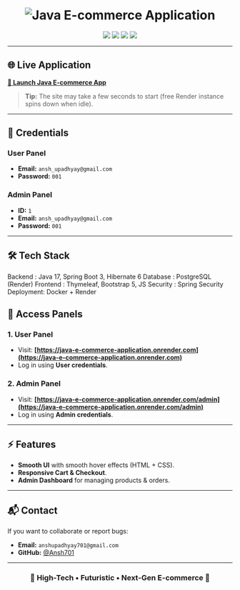 <h1 align="center">
  <img src="https://img.shields.io/badge/Java%20E-commerce%20Application-3D%20High-Tech-blueviolet?style=for-the-badge&logo=java&logoColor=white" alt="Java E-commerce Application"/>
</h1>

<p align="center">
  <img src="https://img.shields.io/badge/Status-LIVE-brightgreen?style=flat-square&logo=spring&logoColor=white" />
  <img src="https://img.shields.io/badge/Backend-SpringBoot%20|%20Hibernate-orange?style=flat-square&logo=springboot&logoColor=white" />
  <img src="https://img.shields.io/badge/Database-PostgreSQL-blue?style=flat-square&logo=postgresql&logoColor=white" />
  <img src="https://img.shields.io/badge/Frontend-Responsive%20UI%20|%20Thymeleaf-lightblue?style=flat-square&logo=html5&logoColor=white" />
</p>

---

## 🌐 **Live Application**
**[🚀 Launch Java E-commerce App](https://java-e-commerce-application.onrender.com)**

> **Tip:** The site may take a few seconds to start (free Render instance spins down when idle).

---

## 🎯 **Credentials**
### **User Panel**
- **Email:** `ansh_upadhyay@gmail.com`
- **Password:** `001`

### **Admin Panel**
- **ID:** `1`  
- **Email:** `ansh_upadhyay@gmail.com`
- **Password:** `001`

---

## 🛠 **Tech Stack**
Backend : Java 17, Spring Boot 3, Hibernate 6
Database : PostgreSQL (Render)
Frontend : Thymeleaf, Bootstrap 5, JS
Security : Spring Security
Deployment: Docker + Render


## 🚪 **Access Panels**
### **1. User Panel**
- Visit: **[https://java-e-commerce-application.onrender.com](https://java-e-commerce-application.onrender.com)**
- Log in using **User credentials**.

### **2. Admin Panel**
- Visit: **[https://java-e-commerce-application.onrender.com/admin](https://java-e-commerce-application.onrender.com/admin)**
- Log in using **Admin credentials**.

---

## ⚡ **Features**
- **Smooth UI** with smooth hover effects (HTML + CSS).
- **Responsive Cart & Checkout**.
- **Admin Dashboard** for managing products & orders.

---

## 📬 **Contact**
If you want to collaborate or report bugs:
- **Email:** `anshupadhyay701@gmail.com`
- **GitHub:** [@Ansh701](https://github.com/Ansh701)

---

<h3 align="center">💎 High-Tech • Futuristic • Next-Gen E-commerce 💎</h3>
